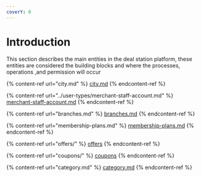 ```yaml
---
coverY: 0
---
```


# Introduction

This section describes the main entities in the deal station platform, these entities are considered the building blocks and where the processes, operations ,and permission will occur

{% content-ref url="city.md" %}
[city.md](city.md)
{% endcontent-ref %}

{% content-ref url="../user-types/merchant-staff-account.md" %}
[merchant-staff-account.md](../user-types/merchant-staff-account.md)
{% endcontent-ref %}

{% content-ref url="branches.md" %}
[branches.md](branches.md)
{% endcontent-ref %}

{% content-ref url="membership-plans.md" %}
[membership-plans.md](membership-plans.md)
{% endcontent-ref %}

{% content-ref url="offers/" %}
[offers](offers/)
{% endcontent-ref %}

{% content-ref url="coupons/" %}
[coupons](coupons/)
{% endcontent-ref %}

{% content-ref url="category.md" %}
[category.md](category.md)
{% endcontent-ref %}
